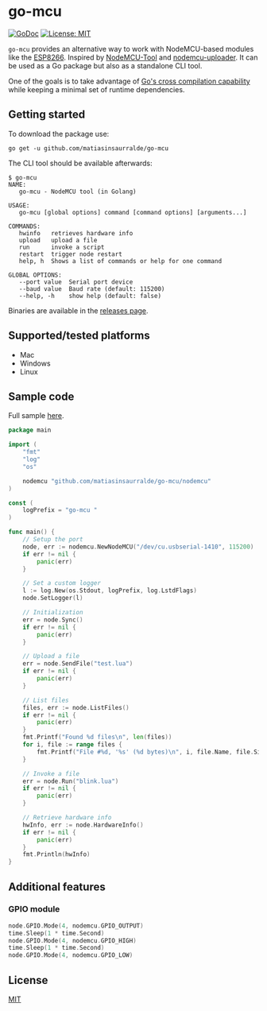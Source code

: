 go-mcu
==

[![GoDoc](https://godoc.org/github.com/urfave/cli?status.svg)](https://godoc.org/github.com/matiasinsaurralde/go-mcu/nodemcu)
[![License: MIT](https://img.shields.io/badge/License-MIT-yellow.svg)](https://opensource.org/licenses/MIT)


`go-mcu` provides an alternative way to work with NodeMCU-based modules like the [ESP8266](https://www.espressif.com/en/products/socs/esp8266). Inspired by [NodeMCU-Tool](https://github.com/andidittrich/NodeMCU-Tool) and [nodemcu-uploader](https://github.com/kmpm/nodemcu-uploader). It can be used as a Go package but also as a standalone CLI tool.

One of the goals is to take advantage of [Go's cross compilation capability](https://dave.cheney.net/tag/cross-compilation) while keeping a minimal set of runtime dependencies.

## Getting started

To download the package use:

```
go get -u github.com/matiasinsaurralde/go-mcu
```

The CLI tool should be available afterwards:

```
$ go-mcu
NAME:
   go-mcu - NodeMCU tool (in Golang)

USAGE:
   go-mcu [global options] command [command options] [arguments...]

COMMANDS:
   hwinfo   retrieves hardware info
   upload   upload a file
   run      invoke a script
   restart  trigger node restart
   help, h  Shows a list of commands or help for one command

GLOBAL OPTIONS:
   --port value  Serial port device
   --baud value  Baud rate (default: 115200)
   --help, -h    show help (default: false)

```

Binaries are available in the [releases page](https://github.com/matiasinsaurralde/go-mcu/releases).

## Supported/tested platforms

- Mac
- Windows
- Linux

## Sample code

Full sample [here](https://github.com/matiasinsaurralde/go-mcu/blob/master/samples/sample.go).

```go
package main

import (
	"fmt"
	"log"
	"os"

	nodemcu "github.com/matiasinsaurralde/go-mcu/nodemcu"
)

const (
	logPrefix = "go-mcu "
)

func main() {
	// Setup the port
	node, err := nodemcu.NewNodeMCU("/dev/cu.usbserial-1410", 115200)
	if err != nil {
		panic(err)
	}

	// Set a custom logger
	l := log.New(os.Stdout, logPrefix, log.LstdFlags)
	node.SetLogger(l)

	// Initialization
	err = node.Sync()
	if err != nil {
		panic(err)
	}

	// Upload a file
	err = node.SendFile("test.lua")
	if err != nil {
		panic(err)
	}

	// List files
	files, err := node.ListFiles()
	if err != nil {
		panic(err)
	}
	fmt.Printf("Found %d files\n", len(files))
	for i, file := range files {
		fmt.Printf("File #%d, '%s' (%d bytes)\n", i, file.Name, file.Size)
	}

	// Invoke a file
	err = node.Run("blink.lua")
	if err != nil {
		panic(err)
	}

	// Retrieve hardware info
	hwInfo, err := node.HardwareInfo()
	if err != nil {
		panic(err)
	}
	fmt.Println(hwInfo)
}
```

## Additional features

### GPIO module

```go
node.GPIO.Mode(4, nodemcu.GPIO_OUTPUT)
time.Sleep(1 * time.Second)
node.GPIO.Mode(4, nodemcu.GPIO_HIGH)
time.Sleep(1 * time.Second)
node.GPIO.Mode(4, nodemcu.GPIO_LOW)
```

## License

[MIT](README.md)
